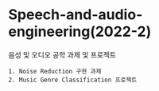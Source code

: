 # Speech-and-audio-engineering(2022-2)

  음성 및 오디오 공학 과제 및 프로젝트

    1. Noise Reduction 구현 과제
    2. Music Genre Classification 프로젝트
